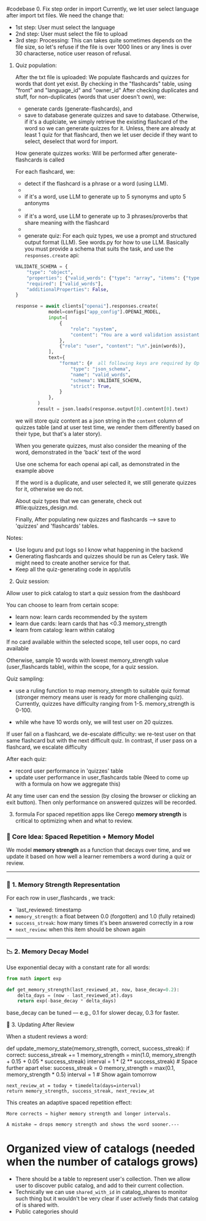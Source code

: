 #codebase 
0.  Fix step order in import
Currently, we let user select language after import txt files. We need the change that: 

- 1st step: User must select the language 
- 2nd step: User must select the file to upload
- 3rd step: Processing: This can takes quite sometimes depends on the file size, so let's refuse if the file is over 1000 lines or any lines is over 30 characterse, notice user reason of refusal.

1. Quiz population:

    After the txt file is uploaded: We populate flashcards and quizzes for words that dont yet exist. By checking in the "flashcards" table, using "front" and "language_id" and "owner_id" After checking duplicates and stuff, for non-duplicates (words that user doesn't own), we:

    - generate cards (generate-flashcards), and 
    - save to database generate quizzes and save to database. Otherwise, if it's a duplciate, we simply retrieve the existing flashcard of the word so we can generate quizzes for it. Unless, there are already at least 1 quiz for that flashcard, then we let user decide if they want to select, deselect that word for import.
    
    How generate quizzes works: Will be performed after generate-flashcards is called
    
    For each flashcard, we:
    
    - detect if the flashcard is a phrase or a word (using LLM).
    - 
    - if it's a word, use LLM to generate up to 5 synonyms and upto 5 antonyms
    - 
    - if it's a word, use LLM to generate up to 3 phrases/proverbs that share meaning with the flashcard
    - 
    - generate quiz: For each quiz types, we use a prompt and structured output format (LLM). See words.py for how to use LLM. Basically you must provide a schema that suits the task, and use the `responses.create` api:
    ```python
    VALIDATE_SCHEMA = {
        "type": "object",
        "properties": {"valid_words": {"type": "array", "items": {"type": "string"}}},
        "required": ["valid_words"],
        "additionalProperties": False,
    }
    
    response = await clients["openai"].responses.create(
                model=configs["app_config"].OPENAI_MODEL,
                input=[
                    {
                        "role": "system",
                        "content": "You are a word validation assistant. Filter out any invalid entries that are not words or meaningful phrases.",
                    },
                    {"role": "user", "content": "\n".join(words)},
                ],
                text={
                    "format": {#  all following keys are required by OpenAI
                        "type": "json_schema",
                        "name": "valid_words",
                        "schema": VALIDATE_SCHEMA,
                        "strict": True,
                    }
                },
            )
            result = json.loads(response.output[0].content[0].text)
    ```
    
    we will store quiz content as a json string in the `content` column of quizzes table (and at user test time, we render them differently based on their type, but that's a later story). 

    When you generate quizzes, must also consider the meaning of the word, demonstrated in the 'back' text of the word 

    Use one schema for each openai api call, as demonstrated in the example above

    If the word is a duplicate, and user selected it, we still generate quizzes for it, otherwise we do not.
    
    About quiz types that we can generate, check out #file:quizzes_design.md. 
    
    Finally, After populating new quizzes and flashcards --> save to 'quizzes' and 'flashcards' tables.

Notes: 
- Use loguru and put logs so I know what happening in the backend 
- Generating flashcards and quizzes should be run as Celery task. We might need to create another service for that.
- Keep all the quiz-generating code in app/utils



2. Quiz session:

Allow user to pick catalog to start a quiz session from the dashboard

You can choose to learn from certain scope:
- learn now: learn cards recommended by the system
- learn due cards: learn cards that has <0.3 memory_strength
- learn from catalog: learn within catalog

If no card available within the selected scope, tell user oops, no card available

Otherwise, sample 10 words with lowest memory_strength value (user_flashcards table), within the scope, for a quiz session. 

Quiz sampling:
  - use a ruling function to map memory_strength to suitable quiz format (stronger memory means user is ready for more challenging quiz). Currently, quizzes have difficulty ranging from 1-5. memory_strength is 0-100.

  - while whe have 10 words only, we will test user on 20 quizzes.

If user fail on a flashcard, we de-escalate difficulty: we re-test user on that same flashcard but with the next difficult quiz.
In contrast, if user pass on a flashcard, we escalate difficulty

After each quiz:
- record user performance in 'quizzes' table
- update user performance in user_flashcards table (Need to come up with a formula on how we aggregate this)

At any time user can end the session (by closing the browser or clicking an exit button). Then only performance on answered quizzes will be recorded.

3. formula
For spaced repetition apps like Cerego **memory strength** is critical to optimizing when and what to review.


### 🔁 **Core Idea: Spaced Repetition + Memory Model**
We model **memory strength** as a function that decays over time, and we update it based on how well a learner remembers a word during a quiz or review.

---

### 🧠 **1. Memory Strength Representation**
For each row in user_flashcards , we track:

- `last_reviewed: timestamp
- `memory_strength`: a float between 0.0 (forgotten) and 1.0 (fully retained)
- `success_streak`: how many times it's been answered correctly in a row
- `next_review`: when this item should be shown again

---

### 📉 **2. Memory Decay Model**
Use exponential decay with a constant rate for all words:

```python
from math import exp

def get_memory_strength(last_reviewed_at, now, base_decay=0.2):
    delta_days = (now - last_reviewed_at).days
    return exp(-base_decay * delta_days)
````

base_decay can be tuned — e.g., 0.1 for slower decay, 0.3 for faster.

🔄 3. Updating After Review

When a student reviews a word:

def update_memory_state(memory_strength, correct, success_streak):
    if correct:
        success_streak += 1
        memory_strength = min(1.0, memory_strength + 0.15 + 0.05 * success_streak)
        interval = 1 * (2 ** success_streak)  # Space further apart
    else:
        success_streak = 0
        memory_strength = max(0.1, memory_strength * 0.5)
        interval = 1  # Show again tomorrow

    next_review_at = today + timedelta(days=interval)
    return memory_strength, success_streak, next_review_at

This creates an adaptive spaced repetition effect:

    More corrects → higher memory strength and longer intervals.

    A mistake → drops memory strength and shows the word sooner.---



# Organized view of catalogs (needed when the number of catalogs grows)
 - There should be a table to represent user's collection. Then we allow user to discover public catalog, and add to their current collection.
 - Technically we can use `shared_with_id`  in catalog_shares to monitor such thing but it wouldn't be very clear if user actively finds that catalog of is shared with.
- Public categories should 
